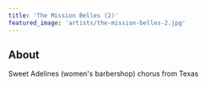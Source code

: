 ```yaml
---
title: 'The Mission Belles (2)'
featured_image: 'artists/the-mission-belles-2.jpg'
---
```


## About

Sweet Adelines (women's barbershop) chorus from Texas
